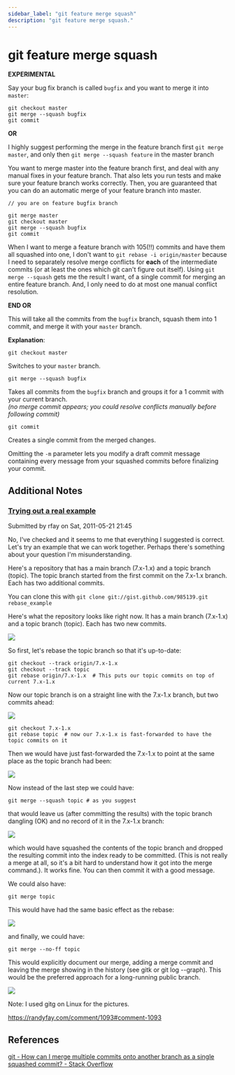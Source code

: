 ```yaml
---
sidebar_label: "git feature merge squash"
description: "git feature merge squash."
---
```


# git feature merge squash

**EXPERIMENTAL**

Say your bug fix branch is called `bugfix` and you want to merge it into `master`:

```
git checkout master
git merge --squash bugfix
git commit
```

**OR** 


I highly suggest performing the merge in the feature branch first `git merge master`, and only then `git merge --squash feature` in the master branch

You want to merge master into the feature branch first, and deal with any manual fixes in your feature branch. That also lets you run tests and make sure your feature branch works correctly. Then, you are guaranteed that you can do an automatic merge of your feature branch into master.

```
// you are on feature bugfix branch

git merge master
git checkout master
git merge --squash bugfix
git commit
```

When I want to merge a feature branch with 105(!!) commits and have them all squashed into one, I don't want to `git rebase -i origin/master` because I need to separately resolve merge conflicts for **each** of the intermediate commits (or at least the ones which git can't figure out itself). Using `git merge --squash` gets me the result I want, of a single commit for merging an entire feature branch. And, I only need to do at most one manual conflict resolution.

**END OR**


This will take all the commits from the `bugfix` branch, squash them into 1 commit, and merge it with your `master` branch.

**Explanation**:

    git checkout master

Switches to your `master` branch.

    git merge --squash bugfix

Takes all commits from the `bugfix` branch and groups it for a 1 commit with your current branch.  
_(no merge commit appears; you could resolve conflicts manually before following commit)_

    git commit

Creates a single commit from the merged changes.

Omitting the `-m` parameter lets you modify a draft commit message containing every message from your squashed commits before finalizing your commit.

## Additional Notes

### [Trying out a real example](/comment/1107#comment-1107)

Submitted by rfay on Sat, 2011-05-21 21:45

No, I've checked and it seems to me that everything I suggested is correct. Let's try an example that we can work together. Perhaps there's something about your question I'm misunderstanding.

Here's a repository that has a main branch (7.x-1.x) and a topic branch (topic). The topic branch started from the first commit on the 7.x-1.x branch. Each has two additional commits.

You can clone this with `git clone git://gist.github.com/985139.git rebase_example`

Here's what the repository looks like right now. It has a main branch (7.x-1.x) and a topic branch (topic). Each has two new commits.

![](https://i.imgur.com/584drH7.png)

So first, let's rebase the topic branch so that it's up-to-date:

    git checkout --track origin/7.x-1.x
    git checkout --track topic
    git rebase origin/7.x-1.x  # This puts our topic commits on top of current 7.x-1.x

Now our topic branch is on a straight line with the 7.x-1.x branch, but two commits ahead:

![](https://i.imgur.com/GElKfVH.png)

    git checkout 7.x-1.x
    git rebase topic  # now our 7.x-1.x is fast-forwarded to have the topic commits on it

Then we would have just fast-forwarded the 7.x-1.x to point at the same place as the topic branch had been:

![](https://i.imgur.com/E39V5mw.png)

Now instead of the last step we could have:

    git merge --squash topic # as you suggest

that would leave us (after committing the results) with the topic branch dangling (OK) and no record of it in the 7.x-1.x branch:

![](https://i.imgur.com/ehDXZaL.png)

which would have squashed the contents of the topic branch and dropped the resulting commit into the index ready to be committed. (This is not really a merge at all, so it's a bit hard to understand how it got into the merge command.). It works fine. You can then commit it with a good message.

We could also have:

    git merge topic

This would have had the same basic effect as the rebase:

![](https://i.imgur.com/J1aOuln.png)

and finally, we could have:

    git merge --no-ff topic

This would explicitly document our merge, adding a merge commit and leaving the merge showing in the history (see gitk or git log --graph). This would be the preferred approach for a long-running public branch.

![](https://i.imgur.com/D78uUDr.png)

Note: I used gitg on Linux for the pictures.

https://randyfay.com/comment/1093#comment-1093

## References

[git - How can I merge multiple commits onto another branch as a single squashed commit? - Stack Overflow](https://stackoverflow.com/questions/5308816/how-can-i-merge-multiple-commits-onto-another-branch-as-a-single-squashed-commit)